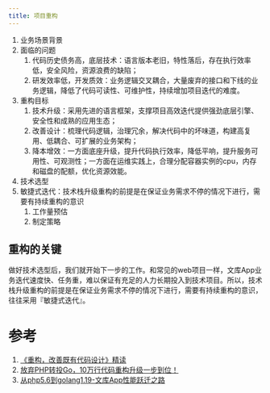 ```yaml
---
title: 项目重构
---
```


1. 业务场景背景
2. 面临的问题
   1. 代码历史债务高，底层技术：语言版本老旧，特性落后，存在执行效率低，安全风险，资源浪费的缺陷；
   2. 研发效率低，开发质效：业务逻辑交叉耦合，大量废弃的接口和下线的业务逻辑，降低了代码可读性、可维护性，持续增加项目迭代的难度。
3. 重构目标
   1. 技术升级：采用先进的语言框架，支撑项目高效迭代提供强劲底层引擎、安全性和成熟的应用生态；
   2. 改善设计：梳理代码逻辑，治理冗余，解决代码中的坏味道，构建高复用、低耦合、可扩展的业务架构；
   3. 降本增效：一方面底座升级，提升代码执行效率，降低平响，提升服务可用性、可观测性；一方面在运维实践上，合理分配容器实例的cpu，内存和磁盘的配额，优化资源效能。
4. 技术选型
5. 敏捷式迭代：技术栈升级重构的前提是在保证业务需求不停的情况下进行，需要有持续重构的意识
   1. 工作量预估
   2. 制定策略

## 重构的关键

做好技术选型后，我们就开始下一步的工作。和常见的web项目一样，文库App业务迭代速度快、任务重，难以保证有充足的人力长期投入到技术项目。所以，技术栈升级重构的前提是在保证业务需求不停的情况下进行，需要有持续重构的意识，往往采用『敏捷式迭代』。

# 参考
1. [《重构，改善既有代码设计》精读](https://juejin.cn/post/6996990620233383967)
2. [放弃PHP转投Go，10万行代码重构升级一步到位！](https://mp.weixin.qq.com/s/sNSTqef_8tf10KMl9ed_Yw)
3. [从php5.6到golang1.19-文库App性能跃迁之路](https://mp.weixin.qq.com/s?__biz=MzAwMDU1MTE1OQ==&mid=2653561937&idx=1&sn=59a7ebd8713cd3f28136c4c70808670c&chksm=8139b5c9b64e3cdfefa63a42216140f41a99c396df0cc6949f298b2ca78f7a19e2cb4253a4cf&scene=21#wechat_redirect)
